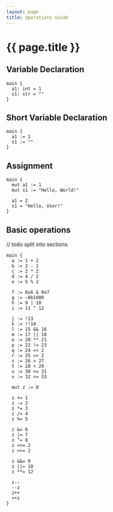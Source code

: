 ```yaml
---
layout: page
title: Operations Guide
---
```


# {{ page.title }}

## Variable Declaration
```the
main {
  a1: int = 1
  s1: str = ""
}
```

## Short Variable Declaration
```the
main {
  a1 := 1
  s1 := ""
}
```

## Assignment
```the
main {
  mut a1 := 1
  mut s1 := "Hello, World!"

  a1 = 2
  s1 = "Hello, User!"
}
```

## Basic operations
// todo split into sections
```the
main {
  a := 1 + 2
  b := 2 - 1
  c := 2 * 2
  d := 4 / 2
  e := 5 % 2

  f := 0x6 & 0o7
  g := ~0b1000
  h := 9 | 10
  i := 11 ^ 12

  j := !13
  k := !!14
  l := 15 && 16
  m := 17 || 18
  o := 20 ** 21
  p := 22 != 23
  q := 24 << 2
  r := 25 >> 2
  s := 26 > 27
  t := 28 < 29
  u := 30 >= 31
  v := 32 <= 33

  mut z := 0

  z += 1
  z -= 2
  z *= 3
  z /= 4
  z %= 5

  z &= 6
  z |= 7
  z ^= 8
  z <<= 2
  z >>= 2

  z &&= 9
  z ||= 10
  z **= 12

  z--
  --z
  z++
  ++z
}
```
